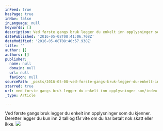 ```yaml
---
inFeed: true
hasPage: true
inNav: false
inLanguage: null
keywords: []
description: Ved første gangs bruk legger du enkelt inn opplysninger som du kjenner. Deretter legger du kun inn 2 tall og får vite om du har betalt nok skatt eller ikke.
datePublished: '2016-05-08T08:41:06.708Z'
dateModified: '2016-05-08T08:40:57.938Z'
title: ''
author: []
authors: []
publisher:
  name: null
  domain: null
  url: null
  favicon: null
sourcePath: _posts/2016-05-08-ved-forste-gangs-bruk-legger-du-enkelt-inn-opplysninger-som.md
starred: true
url: ved-forste-gangs-bruk-legger-du-enkelt-inn-opplysninger-som/index.html
_type: Article

---
```

Ved første gangs bruk legger du enkelt inn opplysninger som du kjenner. Deretter legger du kun inn 2 tall og får vite om du har betalt nok skatt eller ikke.
![](https://the-grid-user-content.s3-us-west-2.amazonaws.com/a65ec9e0-6ca5-447c-9bf7-a0c121a1d92b.jpg)